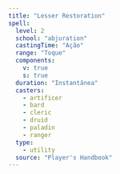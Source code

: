 ```yaml
---
title: "Lesser Restoration"
spell:
  level: 2
  school: "abjuration"
  castingTime: "Ação"
  range: "Toque"
  components:
    v: true
    s: true
  duration: "Instantânea"
  casters:
    - artificer
    - bard
    - cleric
    - druid
    - paladin
    - ranger
  type:
    - utility
  source: "Player's Handbook"
---
```

